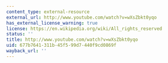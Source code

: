 ```yaml
---
content_type: external-resource
external_url: http://www.youtube.com/watch?v=wXsZbkt0yqo
has_external_license_warning: true
license: https://en.wikipedia.org/wiki/All_rights_reserved
status: ''
title: http://www.youtube.com/watch?v=wXsZbkt0yqo
uid: 677b7641-311b-45f5-99d7-440f9cd0869f
wayback_url: ''
---
```

